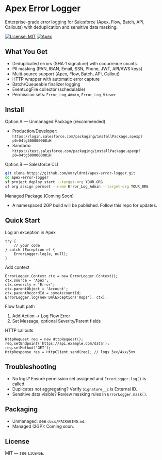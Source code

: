 ﻿# Apex Error Logger

Enterprise-grade error logging for Salesforce (Apex, Flow, Batch, API, Callouts) with deduplication and sensitive data masking.

[![License: MIT](https://img.shields.io/badge/License-MIT-yellow.svg)](https://opensource.org/licenses/MIT)
[![Apex](https://img.shields.io/badge/Apex-v65.0-blue.svg)](https://developer.salesforce.com/)

## What You Get
- Deduplicated errors (SHA‑1 signature) with occurrence counts
- PII masking (PAN, IBAN, Email, SSN, Phone, JWT, API/AWS keys)
- Multi‑source support (Apex, Flow, Batch, API, Callout)
- HTTP wrapper with automatic error capture
- Batch/Queueable finalizer logging
- EventLogFile collector (schedulable)
- Permission sets: `Error_Log_Admin`, `Error_Log_Viewer`

## Install

Option A — Unmanaged Package (recommended)
- Production/Developer: `https://login.salesforce.com/packaging/installPackage.apexp?p0=04tg50000000OiH`
- Sandbox: `https://test.salesforce.com/packaging/installPackage.apexp?p0=04tg50000000OiH`

Option B — Salesforce CLI
```bash
git clone https://github.com/omryldrm1/apex-error-logger.git
cd apex-error-logger
sf project deploy start --target-org YOUR_ORG
sf org assign permset --name Error_Log_Admin --target-org YOUR_ORG
```

Managed Package (Coming Soon)
- A namespaced 2GP build will be published. Follow this repo for updates.

## Quick Start

Log an exception in Apex
```apex
try {
    // your code
} catch (Exception e) {
    ErrorLogger.log(e, null);
}
```

Add context
```apex
ErrorLogger.Context ctx = new ErrorLogger.Context();
ctx.source = 'Apex';
ctx.severity = 'Error';
ctx.parentObject = 'Account';
ctx.parentRecordId = someAccountId;
ErrorLogger.log(new DmlException('Oops'), ctx);
```

Flow fault path
1) Add Action → Log Flow Error
2) Set Message, optional Severity/Parent fields

HTTP callouts
```apex
HttpRequest req = new HttpRequest();
req.setEndpoint('https://api.example.com/data');
req.setMethod('GET');
HttpResponse res = HttpClient.send(req); // logs 3xx/4xx/5xx
```

## Troubleshooting
- No logs? Ensure permission set assigned and `ErrorLogger.log()` is called.
- Duplicates not aggregating? Verify `Signature__c` is External ID.
- Sensitive data visible? Review masking rules in `ErrorLogger.mask()`.

## Packaging
- Unmanaged: see `docs/PACKAGING.md`.
- Managed (2GP): Coming soon.

## License
MIT — see `LICENSE`.